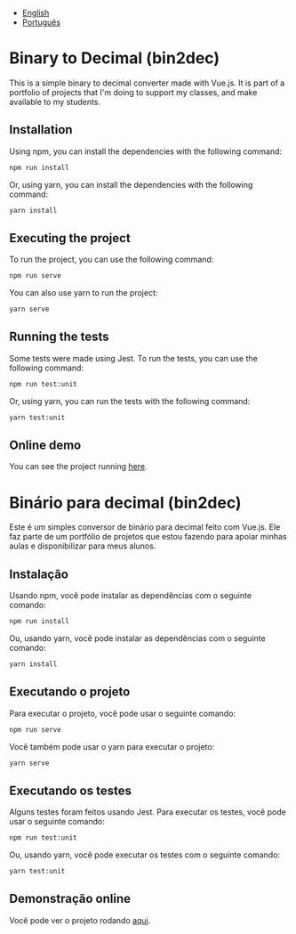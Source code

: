 * [English](#binary-to-decimal-bin2dec)
* [Português](#binário-para-decimal-bin2dec)

# Binary to Decimal (bin2dec)

This is a simple binary to decimal converter made with Vue.js. It is part of a portfolio of projects that I'm doing to support my classes, and make available to my students.

## Installation

Using npm, you can install the dependencies with the following command:

```bash
npm run install
```

Or, using yarn, you can install the dependencies with the following command:

```bash
yarn install
```

## Executing the project

To run the project, you can use the following command:

```bash
npm run serve
```

You can also use yarn to run the project:

```bash
yarn serve
```

## Running the tests

Some tests were made using Jest. To run the tests, you can use the following command:

```bash
npm run test:unit
```

Or, using yarn, you can run the tests with the following command:

```bash
yarn test:unit
```

## Online demo

You can see the project running [here](https://eduardo-bin2dec.surge.sh/).

# Binário para decimal (bin2dec)

Este é um simples conversor de binário para decimal feito com Vue.js. Ele faz parte de um portfólio de projetos que estou fazendo para apoiar minhas aulas e disponibilizar para meus alunos.

## Instalação

Usando npm, você pode instalar as dependências com o seguinte comando:

```bash
npm run install
```

Ou, usando yarn, você pode instalar as dependências com o seguinte comando:

```bash
yarn install
```

## Executando o projeto

Para executar o projeto, você pode usar o seguinte comando:

```bash
npm run serve
```

Você também pode usar o yarn para executar o projeto:

```bash
yarn serve
```

## Executando os testes

Alguns testes foram feitos usando Jest. Para executar os testes, você pode usar o seguinte comando:

```bash
npm run test:unit
```

Ou, usando yarn, você pode executar os testes com o seguinte comando:

```bash
yarn test:unit
```

## Demonstração online

Você pode ver o projeto rodando [aqui](https://eduardo-bin2dec.surge.sh/).
